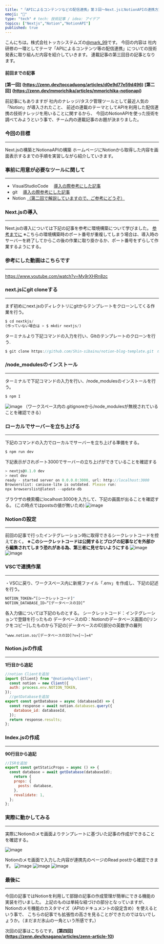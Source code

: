 ```yaml
---
title: "「APIによるコンテンツなどの配信連携」第３回～Next.jsとNotionAPIの連携方法について～"
emoji: "🐥"
type: "tech" # tech: 技術記事 / idea: アイデア
topics: ["Nextjs","Notion","NotionAPI"]
published: true
---
```

こんにちは。株式会社トッカシステムズの[@mark_99](https://zenn.dev/mark_99)です。
今回の内容は
社内研修の一環としてテーマ「APIによるコンテンツ等の配信連携」についての技術発表に取り組んだ内容を紹介していきます。
連載記事の第三回目の記事となります。
#### 前回までの記事
**[第一回]**
**(https://zenn.dev/toccaduong/articles/d0e9d77e59d496)**
**[第二回]**
**(https://zenn.dev/mmorichika/articles/mmorichika-notionapi)**

前記事にもありますが
社内のナレッジ/タスク管理ツールとして最近人気の「Notion」が導入されたこと、
前述の連載のテーマとしてAPIを利用した配信連携の技術ナレッジを用いることに関するから、
今回のNotionAPIを使った技術を調べてみようという事で、チーム内の連載記事のお題が決まりました。

### 今回の目標
-----
Next.jsの構築とNotionaAPIの構築
ホームページにNotionから取得した内容を画面表示するまでの手順を実習しながら紹介していきます。

### 事前に用意が必要なツールに関して
-----
- VisualStudioCode 
　[導入の際参考にした記事](https://zenn.dev/protoout/articles/39-visual-studio-code)
- git 
　[導入の際参考にした記事](https://zenn.dev/longbridge/articles/5d11bd51665dac)
- Notion
[（第二回で解説していますので、ご参考にどうぞ）](https://zenn.dev/mmorichika/articles/mmorichika-notionapi)

### Next.jsの導入
-----
Next.jsの導入については下記の記事を参考に環境構築について学びました。
[参考までに](https://zenn.dev/knagano/articles/zenn-article-1)
※こちらの環境構築時のポート番号が重複してしまう場合は、導入時のサーバーを終了してからこの後の作業に取り掛かるか、ポート番号をずらして作業するようにする。

### 参考にした動画はこちらです
-----
https://www.youtube.com/watch?v=My9rXHRn8zc

### next.jsにgit cloneする
-----
まず初めにnext.jsのディレクトリにgitからテンプレートをクローンしてくる作業を行う。
```js
$ cd nextkjs/
(作っていない場合は > $ mkdir nextjs/)
```
ターミナルより下記コマンドの入力を行い、Gitのテンプレートのクローンを行う.
```js
$ git clone https://github.com/Shin-sibainu/notion-blog-template.git　notion-blog-ts
```

### /node_modulesのインストール
-----
ターミナルで下記コマンドの入力を行い、/node_modulesのインストールを行う。
```js
$ npm I
```
![image](/images/zenn-article-01/blog01.png)
（ワークスペース内の.gitignoreから/node_modulesが無視されていることを確認できる）

### ローカルでサーバーを立ち上げる
-----
下記のコマンドの入力でローカルでサーバーを立ち上げる準備をする。
```js
$ npm run dev
```
下記表示がされポート3000でサーバーの立ち上げができていることを確認する
```js
> nextjs@0.1.0 dev
> next dev
ready - started server on 0.0.0.0:3000, url: http://localhost:3000
Browserslist: caniuse-lite is outdated. Please run:
npx browserslist@latest --update-db
```
ブラウザの検索欄にlocalhost:3000を入力して、下記の画面が出ることを確認する。
(この時点ではpostsの値が無いため)
![image](/images/zenn-article-01/blog02.png)

### Notionの設定
-----
前回の記事で行ったインテグレーション時に取得できるシークレットコードを控えておく。
**※このシークレットコードは公開するとブログの記事などを外部から編集されてしまう恐れがある為、第三者に見せないようにする**
![image](/images/zenn-article-01/blog03.png)
![image](/images/zenn-article-01/blog04.png)
### VSCで連携作業
-----
・VSCに戻り、ワークスペース内に新規ファイル「.env」を作成し、下記の記述を行う。
```js
NOTION_TOKEN=“[シークレットコード]"
NOTION_DATABASE_ID=“[データベースのID]“
```
各入力値については下記のものとする。
シークレットコード：インテグレーションで登録を行ったもの
データベースのID：Notionのデータベース画面の[リンクをコピー]したものから下記の[データベースのID]部分の英数字の羅列
```
"www.notion.so/[データベースのID]?v=[～]=4"
```

### Notion.jsの作成
-----
**1行目から追記**
```js:Notion.js
//notion Clientを追加
import {Client} from "@notionhq/client";
  const notion = new Client({
  auth: process.env.NOTION_TOKEN,
});
  //getDatabaseを追加
export const getDatabase = async (databaseId) => {
  const response = await notion.databases.query({
    database_id: databaseId,
  });
  return response.results;
};
```

### Index.jsの作成
-----
**90行目から追記**
```js:Index.js
//ISRを追加
export const getStaticProps = async () => {
  const database = await getDatabase(databaseId);
    return {
    props: {
      posts: database,
    },
    revalidate: 1,
  };
};
```

### 実際に動かしてみる
-----
実際にNotionのメモ画面よりテンプレートに基づいた記事の作成ができることを確認する。

![image](/images/zenn-article-01/blog05.png)

Notionのメモ画面で入力した内容が連携先のページのRead postから確認できます。
![image](/images/zenn-article-01/blog06.png)
![image](/images/zenn-article-01/blog07.png)
![image](/images/zenn-article-01/blog08.png)

### 最後に
-----
今回の記事ではNotionを利用して部録の記事の作成管理が簡単にできる機能の実装を行いました。
上記のものは単純な紐づけの部分となっていますが、Notionのメモ機能のカスタマイズ（APIのドキュメントの設定含め）を使えるという事で、
こちらの記事でも拡張性の高さを見ることができたのではないでしょうか。（まだまだ氷山の一角という所感です。）

次回の記事はこちらです。
**[第四回]**
**(https://zenn.dev/knagano/articles/zenn-article-10)**

